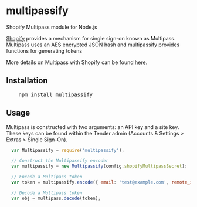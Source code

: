 multipassify
============

Shopify Multipass module for Node.js



[Shopify](http://shopify.com) provides a mechanism for single sign-on known as Multipass.  Multipass uses an AES encrypted JSON hash and multipassify provides functions for generating tokens

More details on Multipass with Shopify can be found [here](http://docs.shopify.com/api/tutorials/multipass-login).

## Installation
<pre>
    npm install multipassify
</pre>

## Usage

Multipass is constructed with two arguments: an API key and a site key.  These keys can be found within the Tender admin (Accounts & Settings > Extras > Single Sign-On).

``` js
  var Multipassify = require('multipassify');

  // Construct the Multipassify encoder
  var multipassify = new Multipassify(config.shopifyMultipassSecret);

  // Encode a Multipass token
  var token = multipassify.encode({ email: 'test@example.com', remote_ip:'some ip address', return_to:"http://some.url"});

  // Decode a Multipass token
  var obj = multipass.decode(token);
```